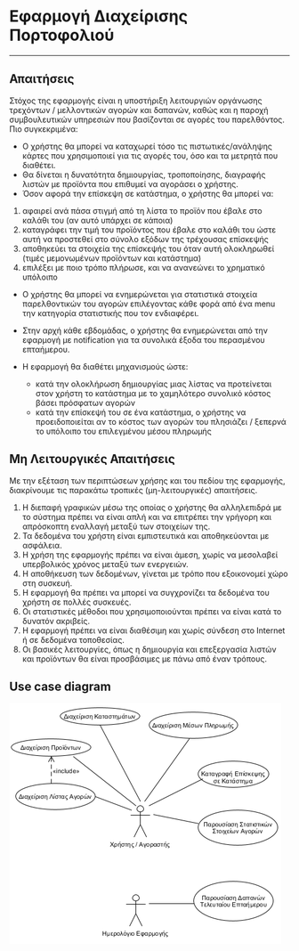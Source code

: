 # Εφαρμογή Διαχείρισης Πορτοφολιού
-----------
## Απαιτήσεις
Στόχος της εφαρμογής είναι η υποστήριξη λειτουργιών οργάνωσης τρεχόντων / μελλοντικών αγορών και δαπανών, καθώς και η παροχή συμβουλευτικών υπηρεσιών που βασίζονται σε αγορές του παρελθόντος. Πιο συγκεκριμένα:
* Ο χρήστης θα μπορεί να καταχωρεί τόσο τις πιστωτικές/ανάληψης κάρτες που χρησιμοποιεί για τις αγορές του, όσο και τα μετρητά που διαθέτει.
* Θα δίνεται η δυνατότητα δημιουργίας, τροποποίησης, διαγραφής λιστών με προϊόντα που επιθυμεί να αγοράσει ο χρήστης.
* Όσον αφορά την επίσκεψη σε κατάστημα, ο χρήστης θα μπορεί να:
 1. αφαιρεί ανά πάσα στιγμή από τη λίστα το προϊόν που έβαλε στο καλάθι του (αν αυτό υπάρχει σε κάποια)
 2. καταγράφει την τιμή του προϊόντος που έβαλε στο καλάθι του ώστε αυτή να προστεθεί στο σύνολο εξόδων της τρέχουσας επίσκεψής
 3. αποθηκεύει τα στοιχεία της επίσκεψής του όταν αυτή ολοκληρωθεί (τιμές μεμονωμένων προϊόντων και κατάστημα)
 4. επιλέξει με ποιο τρόπο πλήρωσε, και να ανανεώνει το χρηματικό υπόλοιπο
 
* Ο χρήστης θα μπορεί να ενημερώνεται για στατιστικά στοιχεία παρελθοντικών του αγορών επιλέγοντας κάθε φορά από ένα menu την κατηγορία στατιστικής που τον ενδιαφέρει.
* Στην αρχή κάθε εβδομάδας, ο χρήστης θα ενημερώνεται από την εφαρμογή με notification για τα συνολικά έξοδα του περασμένου επταήμερου.

* Η εφαρμογή θα διαθέτει μηχανισμούς ώστε:
    - κατά την ολοκλήρωση δημιουργίας μιας λίστας να προτείνεται στον χρήστη το κατάστημα με το χαμηλότερο συνολικό κόστος βάσει πρόσφατων αγορών
    - κατά την επίσκεψή του σε ένα κατάστημα, ο χρήστης να προειδοποιείται αν το κόστος των αγορών του πλησιάζει / ξεπερνά το υπόλοιπο του επιλεγμένου μέσου πληρωμής

## Μη Λειτουργικές Απαιτήσεις

Με την εξέταση των περιπτώσεων χρήσης και του πεδίου της εφαρμογής, διακρίνουμε τις παρακάτω τροπικές (μη-λειτουργικές) απαιτήσεις.

1. Η διεπαφή γραφικών μέσω της οποίας ο χρήστης θα αλληλεπιδρά με το σύστημα πρέπει να είναι απλή και να επιτρέπει την γρήγορη και απρόσκοπτη εναλλαγή μεταξύ των στοιχείων της.
2. Τα δεδομένα του χρήστη είναι εμπιστευτικά και αποθηκεύονται με ασφάλεια.
3. Η χρήση της εφαρμογής πρέπει να είναι άμεση, χωρίς να μεσολαβεί υπερβολικός χρόνος μεταξύ των ενεργειών.
4. Η αποθήκευση των δεδομένων, γίνεται με τρόπο που εξοικονομεί χώρο στη συσκευή.
5. Η εφαρμογή θα πρέπει να μπορεί να συγχρονίζει τα δεδομένα του χρήστη σε πολλές συσκευές.
6. Οι στατιστικές μέθοδοι που χρησιμοποιούνται πρέπει να είναι κατά το δυνατόν ακριβείς.
7. Η εφαρμογή πρέπει να είναι διαθέσιμη και χωρίς σύνδεση στο Internet ή σε δεδομένα τοποθεσίας.
8. Οι βασικές λειτουργίες, όπως η δημιουργία και επεξεργασία λιστών και προϊόντων θα είναι προσβάσιμες με πάνω από έναν τρόπους.
 

## Use case diagram

![Use Case Diagram](../Scope_and_definition/use-case-diagram.png "Περιπτώσεις Χρήσης")

